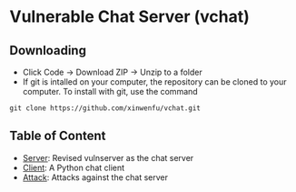 # Vulnerable Chat Server (vchat)

## Downloading
- Click Code -> Download ZIP -> Unzip to a folder
- If git is intalled on your computer, the repository can be cloned to your computer. To install with git, use the command
```
git clone https://github.com/xinwenfu/vchat.git
```

## Table of Content

* [Server](Server): Revised vulnserver as the chat server
* [Client](Client): A Python chat client
* [Attack](Attack): Attacks against the chat server
